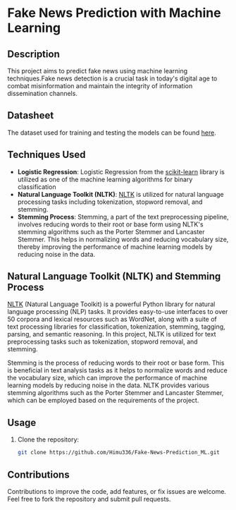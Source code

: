 # Fake News Prediction with Machine Learning

## Description
This project aims to predict fake news using machine learning techniques.Fake news detection is a crucial task in today's digital age to combat misinformation and maintain the integrity of information dissemination channels.

## Datasheet 
The dataset used for training and testing the models can be found [here](https://www.kaggle.com/c/fake-news/data?select=train.csv).

## Techniques Used
- **Logistic Regression**: Logistic Regression from the [scikit-learn](https://scikit-learn.org/stable/) library is utilized as one of the machine learning algorithms for binary classification
- **Natural Language Toolkit (NLTK)**: [NLTK](https://www.nltk.org/) is utilized for natural language processing tasks including tokenization, stopword removal, and stemming.
- **Stemming Process**: Stemming, a part of the text preprocessing pipeline, involves reducing words to their root or base form using NLTK's stemming algorithms such as the Porter Stemmer and Lancaster Stemmer. This helps in normalizing words and reducing vocabulary size, thereby improving the performance of machine learning models by reducing noise in the data.

## Natural Language Toolkit (NLTK) and Stemming Process
[NLTK](https://www.nltk.org/) (Natural Language Toolkit) is a powerful Python library for natural language processing (NLP) tasks. It provides easy-to-use interfaces to over 50 corpora and lexical resources such as WordNet, along with a suite of text processing libraries for classification, tokenization, stemming, tagging, parsing, and semantic reasoning. In this project, NLTK is utilized for text preprocessing tasks such as tokenization, stopword removal, and stemming.

Stemming is the process of reducing words to their root or base form. This is beneficial in text analysis tasks as it helps to normalize words and reduce the vocabulary size, which can improve the performance of machine learning models by reducing noise in the data. NLTK provides various stemming algorithms such as the Porter Stemmer and Lancaster Stemmer, which can be employed based on the requirements of the project.

## Usage
1. Clone the repository:
   ```sh
   git clone https://github.com/Himu336/Fake-News-Prediction_ML.git

## Contributions
Contributions to improve the code, add features, or fix issues are welcome. Feel free to fork the repository and submit pull requests.

